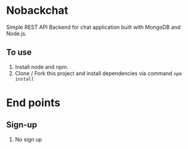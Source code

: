 # Nobackchat
Simple REST API Backend for chat application built with MongoDB and Node.js.

## To use
1. Install node and npm.
2. Clone / Fork this project and install dependencies via command `npm install`

# End points
## Sign-up
1. No sign up